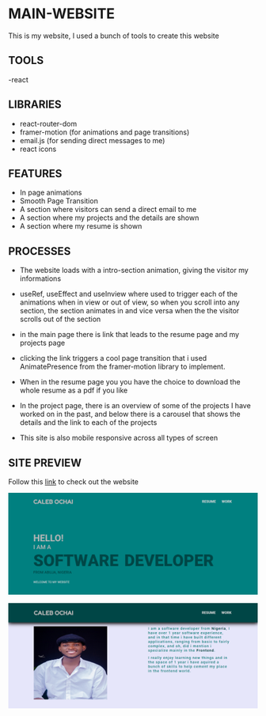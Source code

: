 # MAIN-WEBSITE
This is my website, I used a bunch of tools to create this website

## TOOLS
-react 

## LIBRARIES
- react-router-dom
- framer-motion (for animations and page transitions)
- email.js (for sending direct messages to me)
- react icons

## FEATURES
- In page animations
- Smooth Page Transition
- A section where visitors can send a direct email to me
- A section where my projects and the details are shown
- A section where my resume is shown

## PROCESSES
- The website loads with a intro-section animation, giving the visitor my informations
- useRef, useEffect and useInview where used to trigger each of the animations when in view or out of view,
so when you scroll into any section, the section animates in and vice versa when the the visitor scrolls out of the section
 
- in the main page there is link that leads to the resume page and my projects page
- clicking the link triggers a cool page transition that i used AnimatePresence from the framer-motion library to implement.

- When in the resume page you you have the choice to download the whole resume as a pdf if you like
- In the project page, there is an overview of some of the projects I have worked on in the past, and below there is a carousel that shows the details and the link to each of the projects

- This site is also mobile responsive across all types of screen

## SITE PREVIEW

Follow this [link](https://calebqweb2.netlify.app/) to check out the website

![My Website](assets/readme/calebQweb-1.png)

![About section](assets/readme/calebQweb-2.png)
